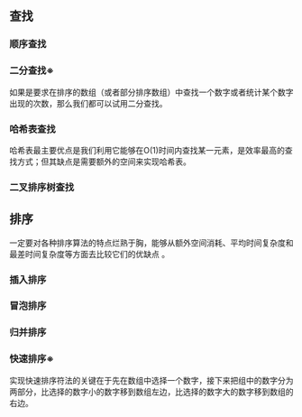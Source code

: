 ## 查找
### 顺序查找
### 二分查找※
如果是要求在排序的数组（或者部分排序数组）中查找一个数字或者统计某个数字出现的次数，那么我们都可以试用二分查找。  
### 哈希表查找
哈希表最主要优点是我们利用它能够在O(1)时间内查找某一元素，是效率最高的查找方式；但其缺点是需要额外的空间来实现哈希表。  
### 二叉排序树查找

## 排序
一定要对各种排序算法的特点烂熟于胸，能够从额外空间消耗、平均时间复杂度和最差时间复杂度等方面去比较它们的优缺点 。  
### 插入排序
### 冒泡排序
### 归并排序
### 快速排序※
实现快速排序符法的关键在于先在数组中选择一个数字，接下来把组中的数字分为两部分，比选择的数字小的数字移到数组左边，比选择的数字大的数字移到数组的右边。  
 
